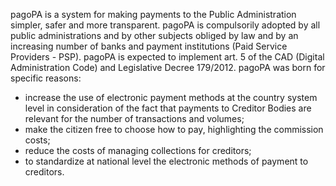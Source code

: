 pagoPA is a system for making payments to the Public Administration simpler, safer and more transparent. pagoPA is compulsorily adopted by all public administrations and by other subjects obliged by law and by an increasing number of banks and payment institutions (Paid Service Providers - PSP). pagoPA is expected to implement art. 5 of the CAD (Digital Administration Code) and Legislative Decree 179/2012. pagoPA was born for specific reasons:

- increase the use of electronic payment methods at the country system level in consideration of the fact that payments to Creditor Bodies are relevant for the number of transactions and volumes;
- make the citizen free to choose how to pay, highlighting the commission costs;
- reduce the costs of managing collections for creditors;
- to standardize at national level the electronic methods of payment to creditors.